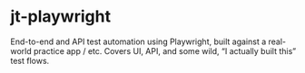 # jt-playwright
End-to-end and API test automation using Playwright, built against a real-world practice app / etc. Covers UI, API, and some wild, “I actually built this” test flows.
